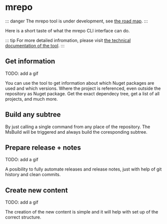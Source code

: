 # mrepo

::: danger
The mrepo tool is under development, see [the road map](/monorepo/road-map).
:::

Here is a short taste of what the mrepo CLI interface can do.

::: tip
For more detailed infromation, please visit [the technical documentation of the tool](https://github.com/akobr/mono.me/blob/main/docs/Monorepo/mrepo-cli.md). 
:::

## Get information

TODO: add a gif

You can use the tool to get information about which Nuget packages are used and which versions. Where the project is referenced, even outside the repository as Nuget package. Get the exact dependecy tree, get a list of all projects, and much more.

## Build any subtree

By just calling a single command from any place of the repository. The MsBuild will be triggered and always build the coresponding subtree.



## Prepare release + notes

TODO: add a gif

A posibility to fully automate releases and release notes, just with help of git history and clean commits.

## Create new content

TODO: add a gif

The creation of the new content is simple and it will help with set up of the correct structure.